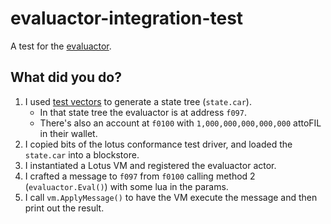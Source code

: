 # evaluactor-integration-test

A test for the [evaluactor](https://github.com/alanshaw/evaluactor).

## What did you do?

1. I used [test vectors](https://github.com/filecoin-project/test-vectors) to generate a state tree (`state.car`).
    * In that state tree the evaluactor is at address `f097`.
    * There's also an account at `f0100` with `1,000,000,000,000,000` attoFIL in their wallet.
1. I copied bits of the lotus conformance test driver, and loaded the `state.car` into a blockstore.
1. I instantiated a Lotus VM and registered the evaluactor actor.
1. I crafted a message to `f097` from `f0100` calling method 2 (`evaluactor.Eval()`) with some lua in the params.
1. I call `vm.ApplyMessage()` to have the VM execute the message and then print out the result.
